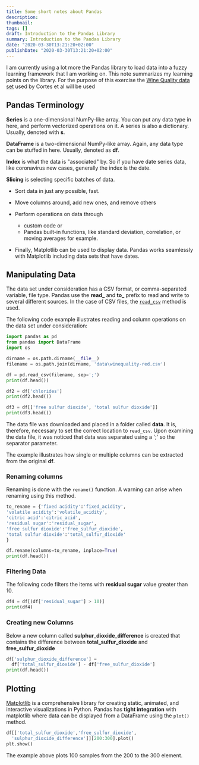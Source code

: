 ```yaml
---
title: Some short notes about Pandas
description:
thumbnail: 
tags: []
draft: Introduction to the Pandas Library 
summary: Introduction to the Pandas Library
date: "2020-03-30T13:21:20+02:00"
publishDate: "2020-03-30T13:21:20+02:00"
---
```


I am currently using a lot more the Pandas library to load data into a fuzzy learning framework that I am working on. This note summarizes my learning points on the library. For the purpose of this exercise the [Wine Quality data set](http://www3.dsi.uminho.pt/pcortez/wine/) used by Cortes et al  will be used

## Pandas Terminology

**Series** is a one-dimensional NumPy-like array. You can put any data type in here, and perform vectorized operations on it. A series is also a dictionary. Usually, denoted with **s**.

**DataFrame** is a two-dimensional NumPy-like array. Again, any data type can be stuffed in here. Usually,  denoted as **df**.

**Index**  is what the data is "associated" by. So if you have date series data, like coronavirus new cases, generally the index is the date.

**Slicing** is selecting specific batches of data.
- Sort data in just any possible, fast.
- Move columns around, add new ones, and remove others
- Perform operations on data through

	- custom code or
	- Pandas built-in functions, like standard deviation, correlation, or moving averages for example.

-   Finally, Matplotlib can be used to display data. Pandas works seamlessly with Matplotlib including data sets that have dates.

## Manipulating Data
  
The data set under consideration has a  CSV format, or comma-separated variable, file type.
Pandas use the **read_** and **to_** prefix to read and write to several different sources. In the case of CSV files, the [```read_csv```](https://pandas.pydata.org/pandas-docs/stable/reference/api/pandas.read_csv.html)  method is used.
  
The following code example illustrates reading and column operations on the data set under consideration:

```python
import pandas as pd
from pandas import DataFrame
import os

dirname = os.path.dirname(__file__)
filename = os.path.join(dirname, 'data\winequality-red.csv')

df = pd.read_csv(filename, sep=';')
print(df.head())

df2 = df['chlorides']
print(df2.head())

df3 = df[['free sulfur dioxide', 'total sulfur dioxide']]
print(df3.head())
```

The data file was downloaded and placed in a folder called **data**. It is, therefore, necessary to set the correct location to ```read_csv```. Upon examining the data file, it was noticed that data was separated using a ';' so the separator parameter.

The example illustrates how single or multiple columns can be extracted from the original **df**.

### Renaming columns

Renaming is done with the ```rename()``` function. A warning can arise when renaming using this method.

```python
to_rename = {'fixed acidity':'fixed_acidity',
'volatile acidity':'volatile_acidity',
'citric acid':'citric_acid',
'residual sugar':'residual_sugar',
'free sulfur dioxide':'free_sulfur_dioxide',
'total sulfur dioxide':'total_sulfur_dioxide'
}

df.rename(columns=to_rename, inplace=True)
print(df.head())
```

### Filtering Data

The following code filters the items with __residual sugar__ value greater than 10.

```python
df4 = df[(df['residual_sugar'] > 10)]
print(df4)
```

### Creating new Columns

Below a new column called **sulphur_dioxide_difference** is created that contains the difference between **total_sulfur_dioxide** and **free_sulfur_dioxide**

```python
df['sulphur_dioxide_difference'] = 
  df['total_sulfur_dioxide'] - df['free_sulfur_dioxide']
print(df.head())
```

## Plotting

[Matplotlib](https://matplotlib.org/) is a comprehensive library for creating static, animated, and interactive visualizations in Python. Pandas has  **tight integration**  with matplotlib where  data can be displayed from a DataFrame using the ```plot()``` method.

```python
df[['total_sulfur_dioxide','free_sulfur_dioxide',
  'sulphur_dioxide_difference']][200:300].plot()
plt.show()
```

The example above plots 100 samples from the 200 to the 300 element.
